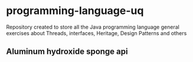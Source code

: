 # programming-language-uq
Repository created to store all the Java  programming language general exercises about Threads, interfaces, Heritage, Design Patterns and others
## Aluminum hydroxide sponge api
